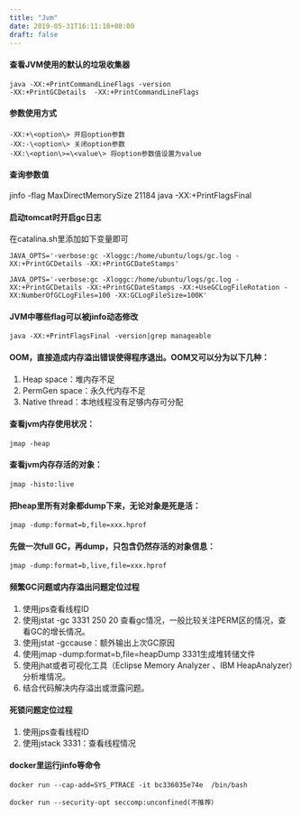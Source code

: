 ```yaml
---
title: "Jvm"
date: 2019-05-31T16:11:18+08:00
draft: false
---
```


#### 查看JVM使用的默认的垃圾收集器
```
java -XX:+PrintCommandLineFlags -version
-XX:+PrintGCDetails  -XX:+PrintCommandLineFlags
```

#### 参数使用方式
```
-XX:+\<option\> 开启option参数
-XX:-\<option\> 关闭option参数
-XX:\<option\>=\<value\> 将option参数值设置为value
```

#### 查询参数值
jinfo -flag MaxDirectMemorySize 21184
java -XX:+PrintFlagsFinal

#### 启动tomcat时开启gc日志
在catalina.sh里添加如下变量即可

```
JAVA_OPTS='-verbose:gc -Xloggc:/home/ubuntu/logs/gc.log -XX:+PrintGCDetails -XX:+PrintGCDateStamps'
```

```
JAVA_OPTS='-verbose:gc -Xloggc:/home/ubuntu/logs/gc.log -XX:+PrintGCDetails -XX:+PrintGCDateStamps -XX:+UseGCLogFileRotation -XX:NumberOfGCLogFiles=100 -XX:GCLogFileSize=100K'
```

#### JVM中哪些flag可以被jinfo动态修改

```
java -XX:+PrintFlagsFinal -version|grep manageable
```

#### OOM，直接造成内存溢出错误使得程序退出。OOM又可以分为以下几种：
1. Heap space：堆内存不足
1. PermGen space：永久代内存不足
1. Native thread：本地线程没有足够内存可分配

#### 查看jvm内存使用状况：

```
jmap -heap
```

#### 查看jvm内存存活的对象：

```
jmap -histo:live
```

#### 把heap里所有对象都dump下来，无论对象是死是活：

```
jmap -dump:format=b,file=xxx.hprof
```

#### 先做一次full GC，再dump，只包含仍然存活的对象信息：

```
jmap -dump:format=b,live,file=xxx.hprof
```

#### 频繁GC问题或内存溢出问题定位过程
1. 使用jps查看线程ID
1. 使用jstat -gc 3331 250 20 查看gc情况，一般比较关注PERM区的情况，查看GC的增长情况。
1. 使用jstat -gccause：额外输出上次GC原因
1. 使用jmap -dump:format=b,file=heapDump 3331生成堆转储文件
1. 使用jhat或者可视化工具（Eclipse Memory Analyzer 、IBM HeapAnalyzer）分析堆情况。
1. 结合代码解决内存溢出或泄露问题。

#### 死锁问题定位过程
1. 使用jps查看线程ID
1. 使用jstack 3331：查看线程情况

#### docker里运行jinfo等命令

```
docker run --cap-add=SYS_PTRACE -it bc336035e74e  /bin/bash
```

```
docker run --security-opt seccomp:unconfined(不推荐）
```

